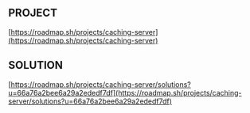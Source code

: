 ## PROJECT

[https://roadmap.sh/projects/caching-server](https://roadmap.sh/projects/caching-server)

## SOLUTION

[https://roadmap.sh/projects/caching-server/solutions?u=66a76a2bee6a29a2ededf7df](https://roadmap.sh/projects/caching-server/solutions?u=66a76a2bee6a29a2ededf7df)
